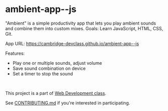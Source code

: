 # ambient-app--js
"Ambient" is a simple productivity app that lets you play ambient sounds and combine them into custom mixes. Goals: Learn JavaScript, HTML, CSS, Git.

App URL: https://cambridge-devclass.github.io/ambient-app--js <br>

Features:
* Play one or multiple sounds, adjust volume
* Save sound combination on device
* Set a timer to stop the sound
<br>

This project is a part of [Web Development class](https://hattifnatt4r.github.io/sd). 

See [CONTRIBUTING.md](https://github.com/cambridge-devclass/ambient-app--js?tab=contributing-ov-file) if you're interested in participating.